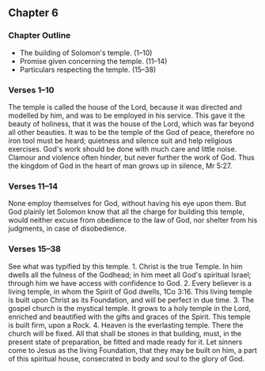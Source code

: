 ## Chapter 6

### Chapter Outline

- The building of Solomon's temple. (1–10)
- Promise given concerning the temple. (11–14)
- Particulars respecting the temple. (15–38)

### Verses 1–10

The temple is called the house of the Lord, because it was directed and modelled by him, and was to be employed in his service. This gave it the beauty of holiness, that it was the house of the Lord, which was far beyond all other beauties. It was to be the temple of the God of peace, therefore no iron tool must be heard; quietness and silence suit and help religious exercises. God's work should be done with much care and little noise. Clamour and violence often hinder, but never further the work of God. Thus the kingdom of God in the heart of man grows up in silence, Mr 5:27.

### Verses 11–14

None employ themselves for God, without having his eye upon them. But God plainly let Solomon know that all the charge for building this temple, would neither excuse from obedience to the law of God, nor shelter from his judgments, in case of disobedience.

### Verses 15–38

See what was typified by this temple. 1. Christ is the true Temple. In him dwells all the fulness of the Godhead; in him meet all God's spiritual Israel; through him we have access with confidence to God. 2. Every believer is a living temple, in whom the Spirit of God dwells, 1Co 3:16. This living temple is built upon Christ as its Foundation, and will be perfect in due time. 3. The gospel church is the mystical temple. It grows to a holy temple in the Lord, enriched and beautified with the gifts and graces of the Spirit. This temple is built firm, upon a Rock. 4. Heaven is the everlasting temple. There the church will be fixed. All that shall be stones in that building, must, in the present state of preparation, be fitted and made ready for it. Let sinners come to Jesus as the living Foundation, that they may be built on him, a part of this spiritual house, consecrated in body and soul to the glory of God.

